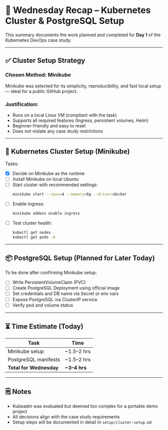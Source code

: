 # 📅 Wednesday Recap – Kubernetes Cluster & PostgreSQL Setup

This summary documents the work planned and completed for **Day 1** of the Kubernetes DevOps case study.

---

## ✅ Cluster Setup Strategy

### Chosen Method: **Minikube**

Minikube was selected for its simplicity, reproducibility, and fast local setup — ideal for a public GitHub project.

### Justification:
- Runs on a local Linux VM (compliant with the task)
- Supports all required features (Ingress, persistent volumes, Helm)
- Beginner-friendly and easy to reset
- Does not violate any case study restrictions

---

## 🔧 Kubernetes Cluster Setup (Minikube)

Tasks:
- [x] Decide on Minikube as the runtime
- [ ] Install Minikube on local Ubuntu
- [ ] Start cluster with recommended settings:
  ```bash
  minikube start --cpus=4 --memory=6g --driver=docker
  ```
- [ ] Enable Ingress:
  ```bash
  minikube addons enable ingress
  ```
- [ ] Test cluster health:
  ```bash
  kubectl get nodes
  kubectl get pods -A
  ```

---

## 📦 PostgreSQL Setup (Planned for Later Today)

To be done after confirming Minikube setup:

- [ ] Write PersistentVolumeClaim (PVC)
- [ ] Create PostgreSQL Deployment using official image
- [ ] Set credentials and DB name via Secret or env vars
- [ ] Expose PostgreSQL via ClusterIP service
- [ ] Verify pod and volume status

---

## ⏳ Time Estimate (Today)

| Task                    | Time        |
|-------------------------|-------------|
| Minikube setup          | ~1.5–2 hrs  |
| PostgreSQL manifests    | ~1.5–2 hrs  |
| **Total for Wednesday** | **~3–4 hrs** |

---

## 🗒️ Notes

- Kubeadm was evaluated but deemed too complex for a portable demo project
- All decisions align with the case study requirements
- Setup steps will be documented in detail in `setup/cluster-setup.md`
